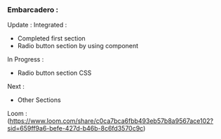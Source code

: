 ### Embarcadero :
Update : 
Integrated  :
- Completed first section
- Radio button section by using component



In Progress : 
- Radio button section CSS


Next : 
- Other Sections 


Loom : (https://www.loom.com/share/c0ca7bca6fbb493eb57b8a9567ace102?sid=659ff9a6-befe-427d-b46b-8c6fd3570c9c)
